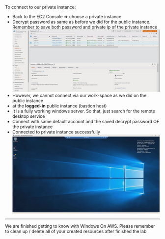 To connect to our private instance:

- Back to the EC2 Console => choose a private instance 
- Decrypt password as same as before we did for the public instance. Remember to save both password and private ip of the private instance
  ![EC2](images/ec2-14.jpg)
- However, we cannot connect via our work-space as we did on the public instance
- at the **logged-in** public instance (bastion host) 
- It is a fully working windows server. So that, just search for the remote desktop service
- Connect with same default account and the saved decrypt password OF the private instance
- Connected to private instance successfully
  ![EC2](images/ec2-15.jpg)

---
We are finished getting to know with Windows On AWS. Please remember to clean up / delete all of your created resources after finished the lab

